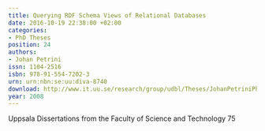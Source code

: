 ```yaml
---
title: Querying RDF Schema Views of Relational Databases
date: 2016-10-19 22:38:00 +02:00
categories:
- PhD Theses
position: 24
authors:
- Johan Petrini
issn: 1104-2516
isbn: 978-91-554-7202-3
urn: urn:nbn:se:uu:diva-8740
download: http://www.it.uu.se/research/group/udbl/Theses/JohanPetriniPhD.pdf
year: 2008
---
```


Uppsala Dissertations from the Faculty of Science and Technology 75
